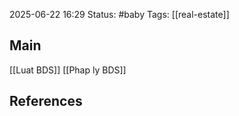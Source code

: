 2025-06-22 16:29
Status: #baby
Tags: [[real-estate]] 
## Main
[[Luat BDS]]
[[Phap ly BDS]]
## References